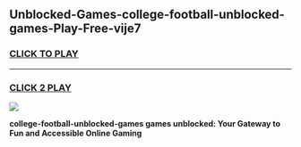 
## Unblocked-Games-college-football-unblocked-games-Play-Free-vije7
<h3>
<a href="https://premium76.site?title=college-football-unblocked-games&ref=15A">CLICK TO PLAY</a></h3>
<hr>

<h3>
<a href="https://premium76.site?title=college-football-unblocked-games&ref=15A">CLICK 2 PLAY</a>
  
</h3>

<a href="https://premium76.site?title=college-football-unblocked-games&ref=15A"><img src="https://clearcache.store/games.png"></a>


**college-football-unblocked-games games unblocked: Your Gateway to Fun and Accessible Online Gaming**
